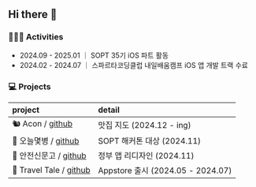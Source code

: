 ## Hi there 👋

### 🤹🏻‍♀️ Activities
- 2024.09 - 2025.01    ｜ SOPT 35기 iOS 파트 활동
- 2024.02 - 2024.07 ｜ 스파르타코딩클럽 내일배움캠프 iOS 앱 개발 트랙 수료

### 💻 Projects
| project | detail |
|:--------|:---------|
| 🐿️ Acon / [github](https://github.com/TeamACON/ACON-iOS) | 맛집 지도 (2024.12 - ing) |
| 🍺 오늘몇병 / [github](https://github.com/SOPT-all/35-SOPKATHON-iOS-A3A3) | SOPT 해커톤 대상 (2024.11) |
| 📝 안전신문고 / [github](https://github.com/SOPT-all/35-COLLABORATION-iOS-SafetyReport) | 정부 앱 리디자인 (2024.11) |
| 🚞 Travel Tale / [github](https://github.com/TEAM-OMG-iOS/TravelTale) | Appstore 출시 (2024.05 - 2024.07) |

<!--
**yurim830/yurim830** is a ✨ _special_ ✨ repository because its `README.md` (this file) appears on your GitHub profile.

Here are some ideas to get you started:

- 🔭 I’m currently working on ...
- 🌱 I’m currently learning ...
- 👯 I’m looking to collaborate on ...
- 🤔 I’m looking for help with ...
- 💬 Ask me about ...
- 📫 How to reach me: ...
- 😄 Pronouns: ...
- ⚡ Fun fact: ...
-->

